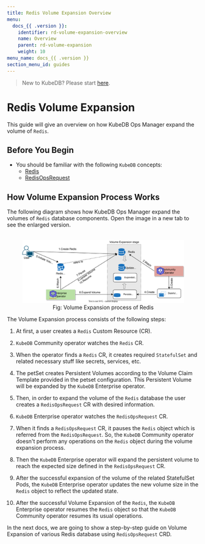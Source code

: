 ```yaml
---
title: Redis Volume Expansion Overview
menu:
  docs_{{ .version }}:
    identifier: rd-volume-expansion-overview
    name: Overview
    parent: rd-volume-expansion
    weight: 10
menu_name: docs_{{ .version }}
section_menu_id: guides
---
```


> New to KubeDB? Please start [here](/docs/README.md).

# Redis Volume Expansion

This guide will give an overview on how KubeDB Ops Manager expand the volume of `Redis`.

## Before You Begin

- You should be familiar with the following `KubeDB` concepts:
  - [Redis](/docs/guides/redis/concepts/redis.md)
  - [RedisOpsRequest](/docs/guides/redis/concepts/redisopsrequest.md)

## How Volume Expansion Process Works

The following diagram shows how KubeDB Ops Manager expand the volumes of `Redis` database components. Open the image in a new tab to see the enlarged version.

<figure align="center">
  <img alt="Volume Expansion process of Redis" src="/docs/images/day-2-operation/redis/rd-volume-expansion.svg">
<figcaption align="center">Fig: Volume Expansion process of Redis</figcaption>
</figure>

The Volume Expansion process consists of the following steps:

1. At first, a user creates a `Redis` Custom Resource (CR).

2. `KubeDB` Community operator watches the `Redis` CR.

3. When the operator finds a `Redis` CR, it creates required `StatefulSet` and related necessary stuff like secrets, services, etc.

4. The petSet creates Persistent Volumes according to the Volume Claim Template provided in the petset configuration. This Persistent Volume will be expanded by the `KubeDB` Enterprise operator.

5. Then, in order to expand the volume of the `Redis` database the user creates a `RedisOpsRequest` CR with desired information.

6. `KubeDB` Enterprise operator watches the `RedisOpsRequest` CR.

7. When it finds a `RedisOpsRequest` CR, it pauses the `Redis` object which is referred from the `RedisOpsRequest`. So, the `KubeDB` Community operator doesn't perform any operations on the `Redis` object during the volume expansion process.

8. Then the `KubeDB` Enterprise operator will expand the persistent volume to reach the expected size defined in the `RedisOpsRequest` CR.

9. After the successful expansion of the volume of the related StatefulSet Pods, the `KubeDB` Enterprise operator updates the new volume size in the `Redis` object to reflect the updated state.

10. After the successful Volume Expansion of the `Redis`, the `KubeDB` Enterprise operator resumes the `Redis` object so that the `KubeDB` Community operator resumes its usual operations.

In the next docs, we are going to show a step-by-step guide on Volume Expansion of various Redis database using `RedisOpsRequest` CRD.
